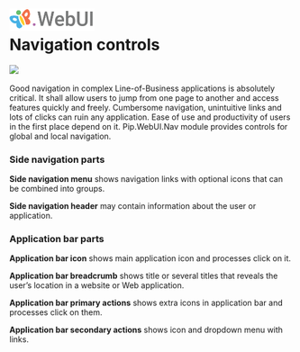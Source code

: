 # <img src="https://github.com/pip-webui/pip-webui/raw/master/doc/Logo.png" alt="Pip.WebUI Logo" style="max-width:30%"> <br/> Navigation controls

![](https://img.shields.io/badge/license-MIT-blue.svg)

Good navigation in complex Line-of-Business applications is absolutely critical. It shall allow users to jump from one page to another and access features quickly and freely. Cumbersome navigation, unintuitive links and lots of clicks can ruin any application. Ease of use and productivity of users in the first place depend on it. Pip.WebUI.Nav module provides controls for global and local navigation.

### Side navigation parts

**Side navigation menu** shows navigation links with optional icons that can be combined into groups.

**Side navigation header** may contain information about the user or application.

### Application bar parts

**Application bar icon** shows main application icon and processes click on it.

**Application bar breadcrumb** shows title or several titles that reveals the user’s location in a website or Web application.

**Application bar primary actions** shows extra icons in application bar and processes click on them.

**Application bar secondary actions** shows icon and dropdown menu with links.
